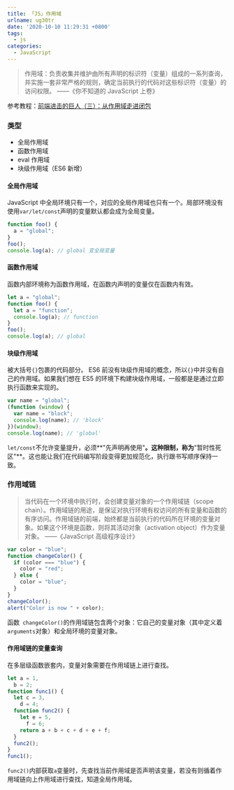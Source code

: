 ```yaml
---
title: 「JS」作用域
urlname: ug30tr
date: '2020-10-10 11:29:31 +0800'
tags:
  - js
categories:
  - JavaScript
---
```


> 作用域：负责收集并维护由所有声明的标识符（变量）组成的一系列查询，并实施一套非常严格的规则，确定当前执行的代码对这些标识符（变量）的访问权限。
> ——《你不知道的 JavaScript 上卷》

参考教程：[前端进击的巨人（三）：从作用域走进闭包](https://segmentfault.com/a/1190000017948999)

### 类型

- 全局作用域
- 函数作用域
- eval 作用域
- 块级作用域（ES6 新增）

#### 全局作用域

JavaScript 中全局环境只有一个，对应的全局作用域也只有一个。局部环境没有使用`var/let/const`声明的变量默认都会成为全局变量。

```typescript
function foo() {
  a = "global";
}
foo();
console.log(a); // global 变全局变量
```

#### 函数作用域

函数内部环境称为函数作用域，在函数内声明的变量仅在函数内有效。

```typescript
let a = "global";
function foo() {
  let a = "function";
  console.log(a); // function
}
foo();
console.log(a); // global
```

#### 块级作用域

被大括号`{}`包裹的代码部分。
ES6 前没有块级作用域的概念，所以`{}`中并没有自己的作用域。如果我们想在 ES5 的环境下构建块级作用域，一般都是是通过立即执行函数来实现的。

```typescript
var name = "global";
(function (window) {
  var name = "block";
  console.log(name); // 'block'
})(window);
console.log(name); // 'global'
```

`let/const`不允许变量提升，必须**"先声明再使用"**。这种限制，称为**"暂时性死区"**。这也能让我们在代码编写阶段变得更加规范化，执行跟书写顺序保持一致。

### 作用域链

> 当代码在一个环境中执行时，会创建变量对象的一个作用域链（scope chain）。作用域链的用途，是保证对执行环境有权访问的所有变量和函数的有序访问。作用域链的前端，始终都是当前执行的代码所在环境的变量对象。如果这个环境是函数，则将其活动对象（activation object）作为变量对象。
> ——《JavaScript 高级程序设计》

```javascript
var color = "blue";
function changeColor() {
  if (color === "blue") {
    color = "red";
  } else {
    color = "blue";
  }
}
changeColor();
alert("Color is now " + color);
```

函数` changeColor()`的作用域链包含两个对象：它自己的变量对象（其中定义着`arguments`对象）和全局环境的变量对象。

#### 作用域链的变量查询

在多层级函数嵌套内，变量对象需要在作用域链上进行查找。

```javascript
let a = 1,
  b = 2;
function func1() {
  let c = 3,
    d = 4;
  function func2() {
    let e = 5,
      f = 6;
    return a + b + c + d + e + f;
  }
  func2();
}
func1();
```

`func2()`内部获取`a`变量时，先查找当前作用域是否声明该变量，若没有则循着作用域链向上作用域进行查找，知道全局作用域。
